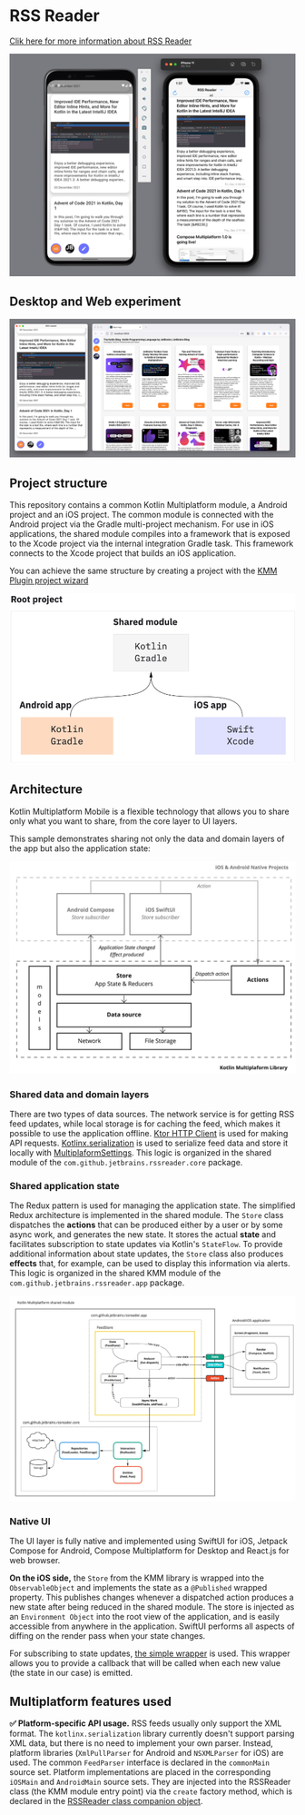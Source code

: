 # RSS Reader

<a href="https://youtu.be/6HNUqDL-pI8">Clik here for more information about RSS Reader</a>

<img src="https://github.com/ROHAN0011/GDG-New-Delhi-KMM-Workshop/blob/bf446a6049a1d9684817f2e2ef185c8f4b5a9036/ios+android.png"/>  

## Desktop and Web experiment

<img src="https://github.com/ROHAN0011/GDG-New-Delhi-KMM-Workshop/blob/06d30cc8205ec3949f930722bc9cf96f9fb80374/desktop+web.png"/>

## Project structure

This repository contains a common Kotlin Multiplatform module, a Android project
and an iOS project. The common module is connected with the Android project via the
Gradle multi-project mechanism. For use in iOS applications, the shared module compiles into a
framework that is exposed to the Xcode project via the internal integration Gradle task. This
framework connects to the Xcode project that builds an iOS application.

You can achieve the same structure by creating a project with
the [KMM Plugin project wizard](https://plugins.jetbrains.com/plugin/14936-kotlin-multiplatform-mobile)


<img src="https://github.com/ROHAN0011/GDG-New-Delhi-KMM-Workshop/blob/c046cd14de8300c05c4132f8b1a6497709e03b6f/basic-structure.png"/>

## Architecture

Kotlin Multiplatform Mobile is a flexible technology that allows you to share only what you want to
share, from the core layer to UI layers.

This sample demonstrates sharing not only the data and domain layers of the app but also the
application state:

<img src="https://github.com/ROHAN0011/GDG-New-Delhi-KMM-Workshop/blob/144aa557d1d980523abff4e16807bdd23fca579d/top-level-arch.jpeg"/>

### Shared data and domain layers

There are two types of data sources. The network service is for getting RSS feed updates, while
local storage is for caching the feed, which makes it possible to use the application
offline. [Ktor HTTP Client](https://ktor.io/docs/client.html) is used for making API
requests. [Kotlinx.serialization](https://github.com/Kotlin/kotlinx.serialization) is used to
serialize feed data and store it locally
with [MultiplaformSettings](https://github.com/russhwolf/multiplatform-settings). This logic is
organized in the shared module of the `com.github.jetbrains.rssreader.core` package.

### Shared application state

The Redux pattern is used for managing the application state. The simplified Redux architecture is
implemented in the shared module. The `Store` class dispatches the **actions** that can be produced
either by a user or by some async work, and generates the new state. It stores the actual **state**
and facilitates subscription to state updates via Kotlin's `StateFlow`. To provide additional
information about state updates, the `Store` class also produces **effects** that, for example, can
be used to display this information via alerts. This logic is organized in the shared KMM module of
the `com.github.jetbrains.rssreader.app` package.

<img src="https://github.com/ROHAN0011/GDG-New-Delhi-KMM-Workshop/blob/2706bb45d5a9c3e78f57cd191a6550257b4ac000/arch-details.jpg"/>

### Native UI

The UI layer is fully native and implemented using SwiftUI for iOS, Jetpack Compose for Android,
Compose Multiplatform for Desktop and React.js for web browser.

**On the iOS side,** the `Store` from the KMM library is wrapped into the `ObservableObject` and
implements the state as a `@Published` wrapped property. This publishes changes whenever a
dispatched action produces a new state after being reduced in the shared module. The store is
injected as an `Environment Object` into the root view of the application, and is easily accessible
from anywhere in the application. SwiftUI performs all aspects of diffing on the render pass when
your state changes.

For subscribing to state
updates, [the simple wrapper](https://github.com/Kotlin/kmm-production-sample/blob/master/shared/src/iosMain/kotlin/com/github/jetbrains/rssreader/core/CFlow.kt)
is used. This wrapper allows you to provide a callback that will be called when each new value (the
state in our case) is emitted.

## Multiplatform features used

**✅ Platform-specific API usage.** RSS feeds usually only support the XML format.
The `kotlinx.serialization` library currently doesn't support parsing XML data, but there is no need
to implement your own parser. Instead, platform libraries (`XmlPullParser` for
Android and `NSXMLParser` for iOS) are used. The common `FeedParser` interface
is declared in the `commonMain` source set. Platform implementations are placed in the
corresponding `iOSMain` and `AndroidMain` source sets. They are injected into the
RSSReader class (the KMM module entry point) via the `create` factory method, which is declared in
the [RSSReader class companion object](https://github.com/Kotlin/kmm-production-sample/blob/master/shared/src/androidMain/kotlin/com/github/jetbrains/rssreader/core/RssReader.kt).

